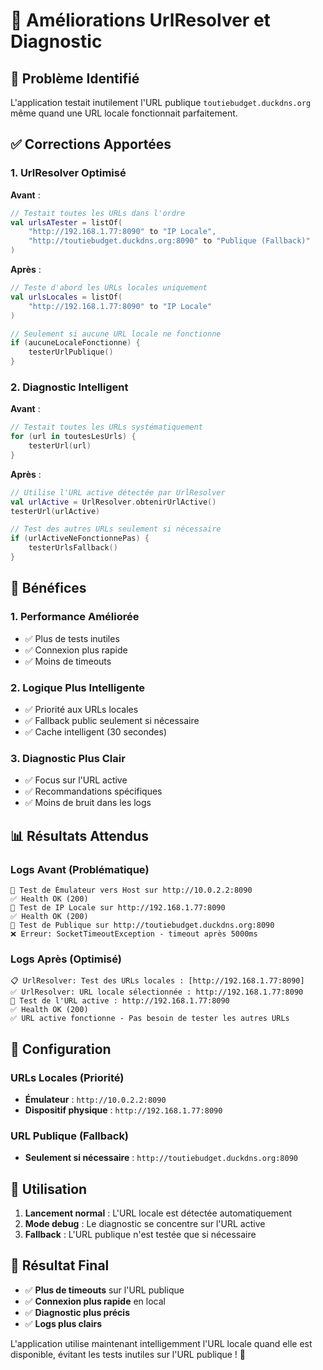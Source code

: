 # 🔧 Améliorations UrlResolver et Diagnostic

## 🎯 **Problème Identifié**

L'application testait inutilement l'URL publique `toutiebudget.duckdns.org` même quand une URL locale fonctionnait parfaitement.

## ✅ **Corrections Apportées**

### 1. **UrlResolver Optimisé**

**Avant** :
```kotlin
// Testait toutes les URLs dans l'ordre
val urlsATester = listOf(
    "http://192.168.1.77:8090" to "IP Locale",
    "http://toutiebudget.duckdns.org:8090" to "Publique (Fallback)"
)
```

**Après** :
```kotlin
// Teste d'abord les URLs locales uniquement
val urlsLocales = listOf(
    "http://192.168.1.77:8090" to "IP Locale"
)

// Seulement si aucune URL locale ne fonctionne
if (aucuneLocaleFonctionne) {
    testerUrlPublique()
}
```

### 2. **Diagnostic Intelligent**

**Avant** :
```kotlin
// Testait toutes les URLs systématiquement
for (url in toutesLesUrls) {
    testerUrl(url)
}
```

**Après** :
```kotlin
// Utilise l'URL active détectée par UrlResolver
val urlActive = UrlResolver.obtenirUrlActive()
testerUrl(urlActive)

// Test des autres URLs seulement si nécessaire
if (urlActiveNeFonctionnePas) {
    testerUrlsFallback()
}
```

## 🚀 **Bénéfices**

### 1. **Performance Améliorée**
- ✅ Plus de tests inutiles
- ✅ Connexion plus rapide
- ✅ Moins de timeouts

### 2. **Logique Plus Intelligente**
- ✅ Priorité aux URLs locales
- ✅ Fallback public seulement si nécessaire
- ✅ Cache intelligent (30 secondes)

### 3. **Diagnostic Plus Clair**
- ✅ Focus sur l'URL active
- ✅ Recommandations spécifiques
- ✅ Moins de bruit dans les logs

## 📊 **Résultats Attendus**

### Logs Avant (Problématique)
```
📡 Test de Émulateur vers Host sur http://10.0.2.2:8090
✅ Health OK (200)
📡 Test de IP Locale sur http://192.168.1.77:8090
✅ Health OK (200)
📡 Test de Publique sur http://toutiebudget.duckdns.org:8090
❌ Erreur: SocketTimeoutException - timeout après 5000ms
```

### Logs Après (Optimisé)
```
📋 UrlResolver: Test des URLs locales : [http://192.168.1.77:8090]
✅ UrlResolver: URL locale sélectionnée : http://192.168.1.77:8090
📡 Test de l'URL active : http://192.168.1.77:8090
✅ Health OK (200)
✅ URL active fonctionne - Pas besoin de tester les autres URLs
```

## 🔧 **Configuration**

### URLs Locales (Priorité)
- **Émulateur** : `http://10.0.2.2:8090`
- **Dispositif physique** : `http://192.168.1.77:8090`

### URL Publique (Fallback)
- **Seulement si nécessaire** : `http://toutiebudget.duckdns.org:8090`

## 📱 **Utilisation**

1. **Lancement normal** : L'URL locale est détectée automatiquement
2. **Mode debug** : Le diagnostic se concentre sur l'URL active
3. **Fallback** : L'URL publique n'est testée que si nécessaire

## 🎯 **Résultat Final**

- ✅ **Plus de timeouts** sur l'URL publique
- ✅ **Connexion plus rapide** en local
- ✅ **Diagnostic plus précis**
- ✅ **Logs plus clairs**

L'application utilise maintenant intelligemment l'URL locale quand elle est disponible, évitant les tests inutiles sur l'URL publique ! 🎉 
